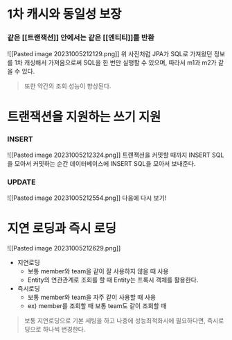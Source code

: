 # 1차 캐시와 동일성 보장
### 같은 [[트랜잭션]] 안에서는 같은 [[엔티티]]를 반환
![[Pasted image 20231005212129.png]]
위 사진처럼 JPA가 SQL로 가져왔던 정보를 1차 캐싱해서 가져옴으로써 SQL을 한 번만 실행할 수 있으며, 따라서 m1과 m2가 같을 수 있다.
> 또한 약간의 조회 성능이 향상된다.
# 트랜잭션을 지원하는 쓰기 지원

### INSERT 
![[Pasted image 20231005212324.png]]
트랜잭션을 커밋할  때까지 INSERT SQL을 모아서 커밋하는 순간 데이터베이스에 INSERT SQL을 모아서 보내준다.

### UPDATE
![[Pasted image 20231005212554.png]]
다음에 다시 보기!
# 지연 로딩과 즉시 로딩
![[Pasted image 20231005212629.png]]
- 지연로딩
	- 보통 member와 team을 같이 잘 사용하지 않을 때 사용
	- Entity의 연관관계로 조회를 할 때 Entity는 프록시 객체를 활용한다.
- 즉시로딩
	- 보통 member와 team을 자주 같이 사용할 때 사용 
	- ex) member를 조회할 때 보통 team도 같이 조회할 때
> 보통 지연로딩으로 기본 세팅을 하고 나중에 성능최적화시에 필요하다면, 즉시로딩으로 하나씩 변경한다.